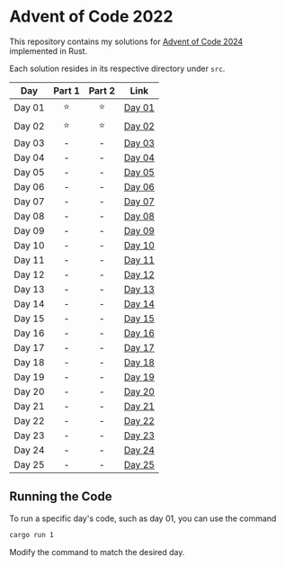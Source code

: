 # Advent of Code 2022

This repository contains my solutions for [Advent of Code 2024](https://adventofcode.com/2024) implemented in Rust.

Each solution resides in its respective directory under `src`.

| Day    | Part 1 | Part 2 | Link                 |
|--------|:------:|:------:|----------------------|
| Day 01 |   ⭐️   |   ⭐    | [Day 01](src/day_01) |
| Day 02 |   ⭐️   |   ⭐    | [Day 02](src/day_02) |
| Day 03 |   -    |   -    | [Day 03](src/day_03) |
| Day 04 |   -    |   -    | [Day 04](src/day_04) |
| Day 05 |   -    |   -    | [Day 05](src/day_05) |
| Day 06 |   -    |   -    | [Day 06](src/day_06) |
| Day 07 |   -    |   -    | [Day 07](src/day_07) |
| Day 08 |   -    |   -    | [Day 08](src/day_08) |
| Day 09 |   -    |   -    | [Day 09](src/day_09) |
| Day 10 |   -    |   -    | [Day 10](src/day_10) |
| Day 11 |   -    |   -    | [Day 11](src/day_11) |
| Day 12 |   -    |   -    | [Day 12](src/day_12) |
| Day 13 |   -    |   -    | [Day 13](src/day_13) |
| Day 14 |   -    |   -    | [Day 14](src/day_14) |
| Day 15 |   -    |   -    | [Day 15](src/day_15) |
| Day 16 |   -    |   -    | [Day 16](src/day_16) |
| Day 17 |   -    |   -    | [Day 17](src/day_17) |
| Day 18 |   -    |   -    | [Day 18](src/day_18) |
| Day 19 |   -    |   -    | [Day 19](src/day_19) |
| Day 20 |   -    |   -    | [Day 20](src/day_20) |
| Day 21 |   -    |   -    | [Day 21](src/day_21) |
| Day 22 |   -    |   -    | [Day 22](src/day_22) |
| Day 23 |   -    |   -    | [Day 23](src/day_23) |
| Day 24 |   -    |   -    | [Day 24](src/day_24) |
| Day 25 |   -    |   -    | [Day 25](src/day_25) |

## Running the Code

To run a specific day's code, such as day 01, you can use the command

``` bash 
cargo run 1
```

Modify the command to match the desired day.
